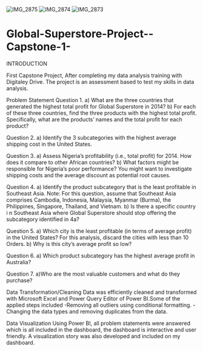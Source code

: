 ![IMG_2875](https://github.com/AnalyticsKhizran/Global-Superstore-Project--Capstone-1-/assets/170935325/f2167b24-eefd-4206-843c-b6aa1754375b)
![IMG_2874](https://github.com/AnalyticsKhizran/Global-Superstore-Project--Capstone-1-/assets/170935325/4ba68648-22cb-49fb-9592-2163821a1b7c)
![IMG_2873](https://github.com/AnalyticsKhizran/Global-Superstore-Project--Capstone-1-/assets/170935325/895c3fef-5377-4cea-b782-f7b4ade9a2ab)
# Global-Superstore-Project--Capstone-1-
INTRODUCTION

First Capstone Project, After completing my data analysis training with Digitaley Drive. The project is an assessment based to test my skills in data analysis. 

Problem Statement 
Question 1.
a) What are the three countries that generated the highest total profit for Global Superstore in 2014? b) For each of these three countries, find the three products with the highest total profit. Specifically, what are the products’ names and the total profit for each product?

Question 2.
a) Identify the 3 subcategories with the highest average shipping cost in the United States.

 Question 3.
a) Assess Nigeria’s profitability (i.e., total profit) for 2014. How does it compare to other African countries?
b) What factors might be responsible for Nigeria’s poor performance? You might want to investigate shipping costs and the average discount as potential root causes.

Question 4.
a) Identify the product subcategory that is the least profitable in Southeast Asia.
Note: For this question, assume that Southeast Asia comprises Cambodia, Indonesia, Malaysia, Myanmar (Burma), the Philippines, Singapore, Thailand, and Vietnam.
b) Is there a specific country i n Southeast Asia where Global Superstore should stop offering the subcategory identified in 4a?

Question 5.
a) Which city is the least profitable (in terms of average profit) in the United States? For this analysis, discard the cities with less than 10 Orders. b) Why is this city’s average profit so low?

Question 6.
a) Which product subcategory has the highest average profit in Australia?

Question 7.
a)Who are the most valuable customers and what do they purchase?

Data Transformation/Cleaning 
Data was efficiently cleaned and transformed with Microsoft Excel and Power Query Editor of Power BI.Some of the applied steps included
-Removing all outliers using conditional formatting.
-Changing the data types and removing duplicates from the data.

Data Visualization
Using Power BI, all problem statements were answered which is all included in the dashboard, the dashboard is interactive and user friendly. A visualization story was also developed and included on my dashboard.

